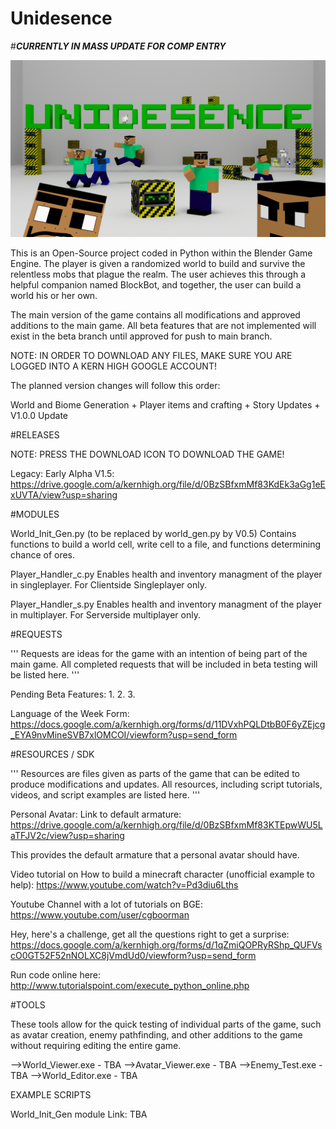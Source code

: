# Unidesence

#***CURRENTLY IN MASS UPDATE FOR COMP ENTRY***

![Alt Text](https://github.com/ShawnHillJ/Unidesence/raw/master/Unidescencealphacoverv1.png)

This is an Open-Source project coded in Python within the Blender Game Engine. The player is given a randomized world to build and survive the relentless mobs that plague the realm. The user achieves this through a helpful companion named BlockBot, and together, the user can build a world his or her own.

The main version of the game contains all modifications and approved additions to the main game. All beta features that are not implemented will exist in the beta branch until approved for push to main branch.

NOTE: IN ORDER TO DOWNLOAD ANY FILES, MAKE SURE YOU ARE LOGGED INTO A KERN HIGH GOOGLE ACCOUNT!

The planned version changes will follow this order:

World and Biome Generation + Player items and crafting + Story Updates + V1.0.0 Update

#RELEASES

NOTE: PRESS THE DOWNLOAD ICON TO DOWNLOAD THE GAME!

Legacy: Early Alpha V1.5: https://drive.google.com/a/kernhigh.org/file/d/0BzSBfxmMf83KdEk3aGg1eExUVTA/view?usp=sharing


#MODULES


World_Init_Gen.py (to be replaced by world_gen.py by V0.5)
Contains functions to build a world cell, write cell to a file, and functions determining chance of ores.

Player_Handler_c.py
Enables health and inventory managment of the player in singleplayer. For Clientside Singleplayer only.

Player_Handler_s.py
Enables health and inventory managment of the player in multiplayer. For Serverside multiplayer only.


#REQUESTS

'''
Requests are ideas for the game with an intention of being part of the main game. All completed requests that will be included in beta testing will be listed here. 
'''

Pending Beta Features:
1.
2.
3.

Language of the Week Form: https://docs.google.com/a/kernhigh.org/forms/d/11DVxhPQLDtbB0F6yZEjcg_EYA9nvMineSVB7xlOMCOI/viewform?usp=send_form


#RESOURCES / SDK

'''
Resources are files given as parts of the game that can be edited to produce modifications and updates. All resources, including script tutorials, videos, and script examples are listed here.
'''

Personal Avatar:
    Link to default armature: https://drive.google.com/a/kernhigh.org/file/d/0BzSBfxmMf83KTEpwWU5LaTFJV2c/view?usp=sharing
    
This provides the default armature that a personal avatar should have.

Video tutorial on How to build a minecraft character (unofficial example to help):
https://www.youtube.com/watch?v=Pd3diu6Lths

Youtube Channel with a lot of tutorials on BGE: https://www.youtube.com/user/cgboorman

Hey, here's a challenge, get all the questions right to get a surprise: https://docs.google.com/a/kernhigh.org/forms/d/1qZmiQOPRyRShp_QUFVscO0GT52F52nNOLXC8jVmdUd0/viewform?usp=send_form

Run code online here: http://www.tutorialspoint.com/execute_python_online.php

#TOOLS

These tools allow for the quick testing of individual parts of the game, such as avatar creation, enemy pathfinding, and other additions to the game without requiring editing the entire game.

-->World_Viewer.exe - TBA
-->Avatar_Viewer.exe - TBA
-->Enemy_Test.exe - TBA
-->World_Editor.exe - TBA

EXAMPLE SCRIPTS

World_Init_Gen module
Link: TBA
